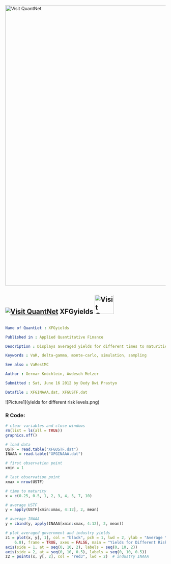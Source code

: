 
[<img src="https://github.com/QuantLet/Styleguide-and-FAQ/blob/master/pictures/banner.png" width="880" alt="Visit QuantNet">](http://quantlet.de/index.php?p=info)

## [<img src="https://github.com/QuantLet/Styleguide-and-Validation-procedure/blob/master/pictures/qloqo.png" alt="Visit QuantNet">](http://quantlet.de/) **XFGyields** [<img src="https://github.com/QuantLet/Styleguide-and-Validation-procedure/blob/master/pictures/QN2.png" width="60" alt="Visit QuantNet 2.0">](http://quantlet.de/d3/ia)

```yaml

Name of QuantLet : XFGyields

Published in : Applied Quantitative Finance

Description : Displays averaged yields for different times to maturities and different risk levels.

Keywords : VaR, delta-gamma, monte-carlo, simulation, sampling

See also : VaRestMC

Author : Germar Knöchlein, Awdesch Melzer

Submitted : Sat, June 16 2012 by Dedy Dwi Prastyo

Datafile : XFGINAAA.dat, XFGUSTF.dat

```

![Picture1](yields for different risk levels.png)


### R Code:
```r
# clear variables and close windows
rm(list = ls(all = TRUE))
graphics.off()

# load data
USTF = read.table("XFGUSTF.dat")
INAAA = read.table("XFGINAAA.dat")

# first observation point
xmin = 1

# last observation point
xmax = nrow(USTF)

# time to maturity
x = c(0.25, 0.5, 1, 2, 3, 4, 5, 7, 10)

# average USTF
y = apply(USTF[xmin:xmax, 4:12], 2, mean)

# average INAAA
y = cbind(y, apply(INAAA[xmin:xmax, 4:12], 2, mean))

# plot averaged government and industry yields
z1 = plot(x, y[, 1], col = "black", pch = 1, lwd = 2, ylab = "Average Yield in %", xlab = "Time to Maturity in Years", ylim = c(4.5, 
    6.8), frame = TRUE, axes = FALSE, main = "Yields for Different Risk Levels")  # government USTF
axis(side = 1, at = seq(0, 10, 2), labels = seq(0, 10, 2))
axis(side = 2, at = seq(0, 10, 0.5), labels = seq(0, 10, 0.5))
z2 = points(x, y[, 2], col = "red3", lwd = 2)  # industry INAAA 

```
